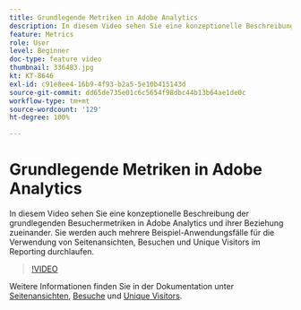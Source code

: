 ```yaml
---
title: Grundlegende Metriken in Adobe Analytics
description: In diesem Video sehen Sie eine konzeptionelle Beschreibung der grundlegenden Besuchermetriken in Adobe Analytics und ihrer Beziehung zueinander. Sie werden auch mehrere Beispiel-Anwendungsfälle für die Verwendung von Seitenansichten, Besuchen und Unique Visitors im Reporting durchlaufen.
feature: Metrics
role: User
level: Beginner
doc-type: feature video
thumbnail: 336483.jpg
kt: KT-8646
exl-id: c91e8ee4-16b9-4f93-b2a5-5e10b415143d
source-git-commit: dd65de735e01c6c5654f98dbc44b13b64ae1de0c
workflow-type: tm+mt
source-wordcount: '129'
ht-degree: 100%

---
```


# Grundlegende Metriken in Adobe Analytics

In diesem Video sehen Sie eine konzeptionelle Beschreibung der grundlegenden Besuchermetriken in Adobe Analytics und ihrer Beziehung zueinander. Sie werden auch mehrere Beispiel-Anwendungsfälle für die Verwendung von Seitenansichten, Besuchen und Unique Visitors im Reporting durchlaufen.

>[!VIDEO](https://video.tv.adobe.com/v/336483/?quality=12&learn=on)

Weitere Informationen finden Sie in der Dokumentation unter [Seitenansichten](https://experienceleague.adobe.com/docs/analytics/components/metrics/page-views.html?lang=de), [Besuche](https://experienceleague.adobe.com/docs/analytics/components/metrics/visits.html?lang=de) und [Unique Visitors](https://experienceleague.adobe.com/docs/analytics/components/metrics/unique-visitors.html?lang=de).
